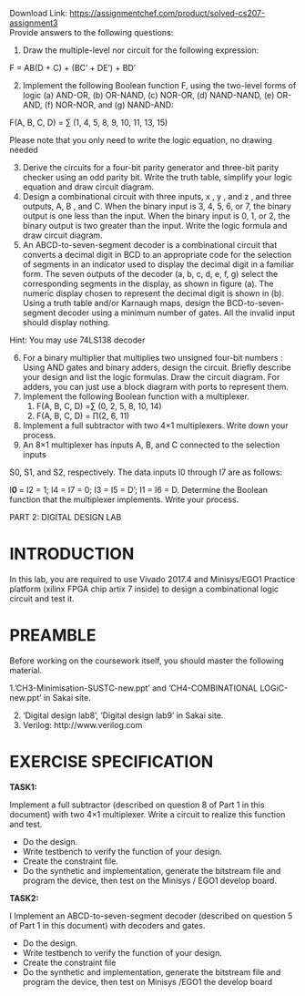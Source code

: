 Download Link: https://assignmentchef.com/product/solved-cs207-assignment3
<br>
Provide answers to the following questions:

<ol>

 <li>Draw the multiple-level nor circuit for the following expression:</li>

</ol>

F = AB(D + C) + (BC’ + DE’) + BD’

<ol start="2">

 <li>Implement the following Boolean function F, using the two-level forms of logic (a) AND-OR, (b) OR-NAND, (c) NOR-OR, (d) NAND-NAND, (e) OR-AND, (f) NOR-NOR, and (g) NAND-AND:</li>

</ol>

F(A, B, C, D) = ∑ (1, 4, 5, 8, 9, 10, 11, 13, 15)

Please note that you only need to write the logic equation, no drawing needed

<ol start="3">

 <li>Derive the circuits for a four-bit parity generator and three-bit parity checker using an odd parity bit. Write the truth table, simplify your logic equation and draw circuit diagram.</li>

 <li>Design a combinational circuit with three inputs, x , y , and z , and three outputs, A, B , and C. When the binary input is 3, 4, 5, 6, or 7, the binary output is one less than the input. When the binary input is 0, 1, or 2, the binary output is two greater than the input. Write the logic formula and draw circuit diagram.</li>

 <li>An ABCD-to-seven-segment decoder is a combinational circuit that converts a decimal digit in BCD to an appropriate code for the selection of segments in an indicator used to display the decimal digit in a familiar form. The seven outputs of the decoder (a, b, c, d, e, f, g) select the corresponding segments in the display, as shown in figure (a). The numeric display chosen to represent the decimal digit is shown in (b). Using a truth table and/or Karnaugh maps, design the BCD-to-seven-segment decoder using a minimum number of gates. All the invalid input should display nothing.</li>

</ol>




Hint: You may use 74LS138 decoder

<ol start="6">

 <li>For a binary multiplier that multiplies two unsigned four-bit numbers : Using AND gates and binary adders, design the circuit. Briefly describe your design and list the logic formulas. Draw the circuit diagram. For adders, you can just use a block diagram with ports to represent them.</li>

 <li>Implement the following Boolean function with a multiplexer.

  <ol>

   <li>F(A, B, C, D) =∑ (0, 2, 5, 8, 10, 14)</li>

   <li>F(A, B, C, D) = ∏(2, 6, 11)</li>

  </ol></li>

 <li>Implement a full subtractor with two 4×1 multiplexers. Write down your process.</li>

 <li>An 8×1 multiplexer has inputs A, B, and C connected to the selection inputs</li>

</ol>

S0, S1, and S2, respectively. The data inputs I0 through I7 are as follows:

I<strong>0 </strong>= I2 = 1; I4 = I7 = 0; I3 = I5 = D’; I1 = I6 = D. Determine the Boolean function that the multiplexer implements. Write your process.

PART 2: DIGITAL DESIGN LAB

<h1>INTRODUCTION</h1>

In this lab, you are required to use Vivado 2017.4 and Minisys/EGO1 Practice platform (xilinx FPGA chip artix 7 inside) to design a combinational logic circuit and test it.

<h1>PREAMBLE</h1>

Before working on the coursework itself, you should master the following material.

1.’CH3-Minimisation-SUSTC-new.ppt’ and ‘CH4-COMBINATIONAL LOGiC-new.ppt’ in Sakai site.

<ol start="2">

 <li>‘Digital design lab8’, ‘Digital design lab9’ in Sakai site.</li>

 <li>Verilog: http://www.verilog.com</li>

</ol>

<h1>EXERCISE SPECIFICATION</h1>

<strong>TASK1:  </strong>

Implement a full subtractor (described on question 8 of Part 1 in this document) with two 4×1 multiplexer. Write a circuit to realize this function and test.

<ul>

 <li>Do the design.</li>

 <li>Write testbench to verify the function of your design.</li>

 <li>Create the constraint file.</li>

 <li>Do the synthetic and implementation, generate the bitstream file and program the device, then test on the Minisys / EGO1 develop board.</li>

</ul>




<strong>TASK2:  </strong>

I Implement an ABCD-to-seven-segment decoder (described on question 5 of Part 1 in this document) with decoders and gates.

<ul>

 <li>Do the design.</li>

 <li>Write testbench to verify the function of your design.</li>

 <li>Create the constraint file</li>

 <li>Do the synthetic and implementation, generate the bitstream file and program the device, then test on Minisys /EGO1 the develop board</li>

</ul>